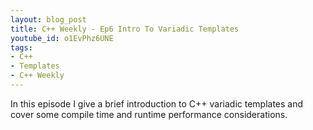 ```yaml
---
layout: blog_post
title: C++ Weekly - Ep6 Intro To Variadic Templates
youtube_id: o1EvPhz6UNE
tags:
- C++
- Templates
- C++ Weekly
---
```


In this episode I give a brief introduction to C++ variadic templates and cover some compile time and runtime performance considerations.


